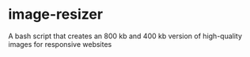 # image-resizer
A bash script that creates an 800 kb and 400 kb version of high-quality images for responsive websites
